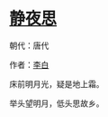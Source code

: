# [静夜思](http://so.gushiwen.org/view_7816.aspx)

朝代：唐代

作者：[李白](http://so.gushiwen.org/author_247.aspx)

床前明月光，疑是地上霜。

举头望明月，低头思故乡。

